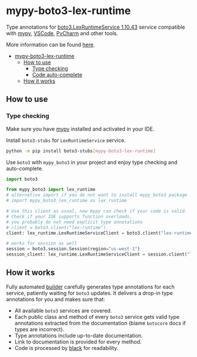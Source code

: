 # mypy-boto3-lex-runtime

Type annotations for
[boto3.LexRuntimeService 1.10.43](https://boto3.amazonaws.com/v1/documentation/api/1.10.43/reference/services/lex-runtime.html#LexRuntimeService) service
compatible with [mypy](https://github.com/python/mypy), [VSCode](https://code.visualstudio.com/),
[PyCharm](https://www.jetbrains.com/pycharm/) and other tools.

More information can be found [here](https://vemel.github.io/mypy_boto3/).

- [mypy-boto3-lex-runtime](#mypy-boto3-lex-runtime)
  - [How to use](#how-to-use)
    - [Type checking](#type-checking)
    - [Code auto-complete](#code-auto-complete)
  - [How it works](#how-it-works)

## How to use

### Type checking

Make sure you have [mypy](https://github.com/python/mypy) installed and activated in your IDE.

Install `boto3-stubs` for `LexRuntimeService` service.

```bash
python -m pip install boto3-stubs[mypy-boto3-lex-runtime]
```

Use `boto3` with `mypy_boto3` in your project and enjoy type checking and auto-complete.

```python
import boto3

from mypy_boto3 import lex_runtime
# alternative import if you do not want to install mypy_boto3 package
# import mypy_boto3_lex_runtime as lex_runtime

# Use this client as usual, now mypy can check if your code is valid.
# Check if your IDE supports function overloads,
# you probably do not need explicit type annotations
# client = boto3.client("lex-runtime")
client: lex_runtime.LexRuntimeServiceClient = boto3.client("lex-runtime")

# works for session as well
session = boto3.session.Session(region="us-west-1")
session_client: lex_runtime.LexRuntimeServiceClient = session.client("lex-runtime")

```

## How it works

Fully automated [builder](https://github.com/vemel/mypy_boto3) carefully generates
type annotations for each service, patiently waiting for `boto3` updates. It delivers
a drop-in type annotations for you and makes sure that:

- All available `boto3` services are covered.
- Each public class and method of every `boto3` service gets valid type annotations
  extracted from the documentation (blame `botocore` docs if types are incorrect).
- Type annotations include up-to-date documentation.
- Link to documentation is provided for every method.
- Code is processed by [black](https://github.com/psf/black) for readability.